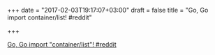 +++
date = "2017-02-03T19:17:07+03:00"
draft = false
title = "Go, Go import container/list!  #reddit"

+++

<p><a href="https://t.co/rvxBhQWL9O">Go, Go import "container/list"!  #reddit</a></p>
